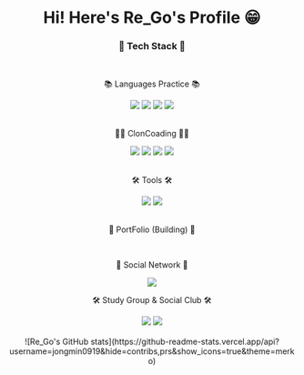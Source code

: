 <div align=center>
	<h1>Hi! Here's  Re_Go's Profile 😁</h1>
</div>
<div align=center>
	<h3> 🔧 Tech Stack 🔧 </h3>
	<br>
	<p>📚 Languages Practice 📚</p>
</div>
<div align="center">
	<img src="https://img.shields.io/badge/HTML5-E34F26?CSS3-1572B6?style=flat&logo=HTML5&logoColor=white" />
	<img src="https://img.shields.io/badge/CSS3-1572B6?style=flat&logo=CSS3&logoColor=white" />
	<img src="https://img.shields.io/badge/JavaScript-F7DF1E?style=flat&logo=JavaScript&logoColor=white" />
	<img src="https://img.shields.io/badge/React-61DAFB?style=flat&logo=React&logoColor=white" />
	<br>
	</div>
<br>
	<div align=center>
		<p>👨‍💻 ClonCoading 👨‍💻</p>
	</div>
<div align="center">
	<img src="https://img.shields.io/badge/HTML5-E34F26?style=flat&logo=HTML5&logoColor=white" />
	<img src="https://img.shields.io/badge/CSS3-1572B6?style=flat&logo=CSS3&logoColor=white" />
	<img src="https://img.shields.io/badge/JavaScript-F7DF1E?style=flat&logo=JavaScript&logoColor=white" />
	<img src="https://img.shields.io/badge/React-61DAFB?style=flat&logo=React&logoColor=white" />
	<br>
	</div>
<br>
<div align=center>
	<p>🛠 Tools 🛠</p>
</div>
<div align=center>
	<img src="https://img.shields.io/badge/Visual%20Studio%20Code-007ACC?style=flat&logo=VisualStudioCode&logoColor=white" />
	<a href="https://github.com/jongmin0919">
		<img src="https://img.shields.io/badge/GitHub-181717?style=flat&logo=GitHub&logoColor=white" />
	</a>
</div>
<br>
	<div align=center>
		<p>📁 PortFolio (Building) 📁</p>
	</div>
<br>
<div align=center>
<p>📱 Social Network 📱</p>
</div>
<div align=center>
	<a href="https://youtube.com/@Re_Go?si=NkV7J2nzrIhn8GS-">
    		<img src="https://img.shields.io/badge/Youtube-FF0000?style=flat&logo=Youtube&logoColor=white" />
	</a>
 <div align=center>
	<p>🛠 Study Group & Social Club 🛠</p>
</div>
<div align=center>
	<img src="https://img.shields.io/badge/Visual%20Studio%20Code-007ACC?style=flat&logo=VisualStudioCode&logoColor=white" />
	<a href="https://github.com/jongmin0919">
		<img src="https://img.shields.io/badge/GitHub-181717?style=flat&logo=GitHub&logoColor=white" />
	</a>
</div>
<br>
![Re_Go's GitHub stats](https://github-readme-stats.vercel.app/api?username=jongmin0919&hide=contribs,prs&show_icons=true&theme=merko)
